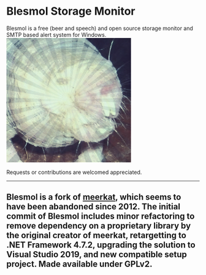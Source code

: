 # Blesmol Storage Monitor

Blesmol is a free (beer and speech) and open source storage monitor and SMTP based alert system for Windows.
![Alt text](blesmol.jpg?raw=true "Blesmol")

Requests or contributions are welcomed appreciated. 

---
Blesmol is a fork of [meerkat](https://archive.codeplex.com), which seems to have been abandoned since 2012. The initial commit of Blesmol includes minor refactoring to remove dependency on a proprietary library by the original creator of meerkat, retargetting to .NET Framework 4.7.2, upgrading the solution to Visual Studio 2019, and new compatible setup project. Made available under GPLv2. 
---
